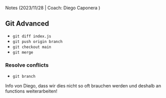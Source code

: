 Notes (2023/11/28 | Coach: Diego Caponera
)

## Git Advanced

- `git diff index.js`
- `git push origin branch`
- `git checkout main`
- `git merge`

### Resolve conflicts

- `git branch`

Info von Diego, dass wir dies nicht so oft brauchen werden und deshalb an functions weiterarbeiten!
